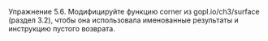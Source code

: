 Упражнение 5.6. Модифицируйте функцию corner из gopl.io/ch3/surface (раздел 3.2), чтобы она использовала именованные результаты и инструкцию пустого возврата.